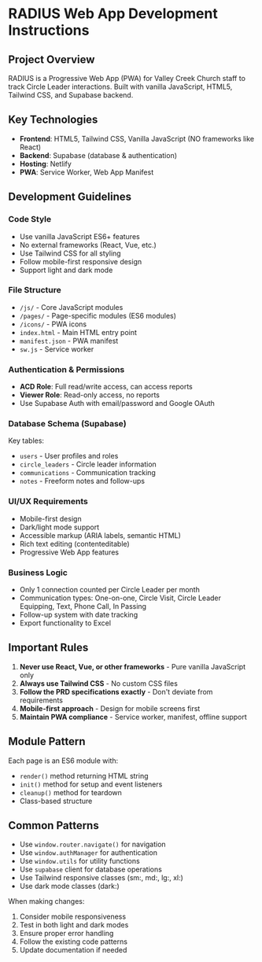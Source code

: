 <!-- Use this file to provide workspace-specific custom instructions to Copilot. For more details, visit https://code.visualstudio.com/docs/copilot/copilot-customization#_use-a-githubcopilotinstructionsmd-file -->

# RADIUS Web App Development Instructions

## Project Overview
RADIUS is a Progressive Web App (PWA) for Valley Creek Church staff to track Circle Leader interactions. Built with vanilla JavaScript, HTML5, Tailwind CSS, and Supabase backend.

## Key Technologies
- **Frontend**: HTML5, Tailwind CSS, Vanilla JavaScript (NO frameworks like React)
- **Backend**: Supabase (database & authentication)
- **Hosting**: Netlify
- **PWA**: Service Worker, Web App Manifest

## Development Guidelines

### Code Style
- Use vanilla JavaScript ES6+ features
- No external frameworks (React, Vue, etc.)
- Use Tailwind CSS for all styling
- Follow mobile-first responsive design
- Support light and dark mode

### File Structure
- `/js/` - Core JavaScript modules
- `/pages/` - Page-specific modules (ES6 modules)
- `/icons/` - PWA icons
- `index.html` - Main HTML entry point
- `manifest.json` - PWA manifest
- `sw.js` - Service worker

### Authentication & Permissions
- **ACD Role**: Full read/write access, can access reports
- **Viewer Role**: Read-only access, no reports
- Use Supabase Auth with email/password and Google OAuth

### Database Schema (Supabase)
Key tables:
- `users` - User profiles and roles
- `circle_leaders` - Circle leader information
- `communications` - Communication tracking
- `notes` - Freeform notes and follow-ups

### UI/UX Requirements
- Mobile-first design
- Dark/light mode support
- Accessible markup (ARIA labels, semantic HTML)
- Rich text editing (contenteditable)
- Progressive Web App features

### Business Logic
- Only 1 connection counted per Circle Leader per month
- Communication types: One-on-one, Circle Visit, Circle Leader Equipping, Text, Phone Call, In Passing
- Follow-up system with date tracking
- Export functionality to Excel

## Important Rules
1. **Never use React, Vue, or other frameworks** - Pure vanilla JavaScript only
2. **Always use Tailwind CSS** - No custom CSS files
3. **Follow the PRD specifications exactly** - Don't deviate from requirements
4. **Mobile-first approach** - Design for mobile screens first
5. **Maintain PWA compliance** - Service worker, manifest, offline support

## Module Pattern
Each page is an ES6 module with:
- `render()` method returning HTML string
- `init()` method for setup and event listeners
- `cleanup()` method for teardown
- Class-based structure

## Common Patterns
- Use `window.router.navigate()` for navigation
- Use `window.authManager` for authentication
- Use `window.utils` for utility functions
- Use `supabase` client for database operations
- Use Tailwind responsive classes (sm:, md:, lg:, xl:)
- Use dark mode classes (dark:)

When making changes:
1. Consider mobile responsiveness
2. Test in both light and dark modes
3. Ensure proper error handling
4. Follow the existing code patterns
5. Update documentation if needed
